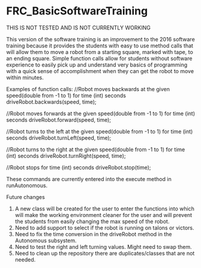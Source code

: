 # FRC_BasicSoftwareTraining

THIS IS NOT TESTED AND IS NOT CURRENTLY WORKING

This version of the software training is an improvement to the 2016 software training because it provides the students with easy to use
method calls that will allow them to move a robot from a starting square, marked with tape, to an ending square. Simple function calls
allow for students without software experience to easily pick up and understand very basics of programming with a quick sense of
accomplishment when they can get the robot to move within minutes. 

Examples of function calls:
  //Robot moves backwards at the given speed(double from -1 to 1) for time (int) seconds
    driveRobot.backwards(speed, time);
  
  //Robot moves forwards at the given speed(double from -1 to 1) for time (int) seconds
    driveRobot.forward(speed, time); 
  
  //Robot turns to the left at the given speed(double from -1 to 1) for time (int) seconds
    driveRobot.turnLeft(speed, time);
  
  //Robot turns to the right at the given speed(double from -1 to 1) for time (int) seconds
    driveRobot.turnRight(speed, time);
  
  //Robot stops for time (int) seconds
    driveRobot.stop(time);            
  
  These commands are currently entered into the execute method in runAutonomous.
  
  Future changes
  1. A new class will be created for the user to enter the functions into which will make the working environment cleaner for the user 
    and will prevent the students from easily changing the max speed of the robot.
  2. Need to add support to select if the robot is running on talons or victors.
  3. Need to fix the time conversion in the driveRobot method in the Autonomous subsystem.
  4. Need to test the right and left turning values. Might need to swap them.
  5. Need to clean up the repository there are duplicates/classes that are not needed.
  
